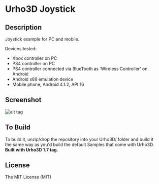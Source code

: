 # Urho3D Joystick

Description
-----------------------------------------------------------------------------------
Joystick example for PC and mobile.  

Devices tested:
* Xbox controller on PC
* PS4 controller on PC
* PS4 controller connected via BlueTooth as 'Wireless Controller' on Android
* Android x86 emulation device
* Mobile phone, Android 4.1.2, API 16


Screenshot
-----------------------------------------------------------------------------------
![alt tag](https://github.com/Lumak/Urho3D-Joystick/blob/master/screenshot/joystickscreen.png)


To Build
-----------------------------------------------------------------------------------
To build it, unzip/drop the repository into your Urho3D/ folder and build it the same way as you'd build the default Samples that come with Urho3D.
**Built with Urho3D 1.7 tag.**

License
-----------------------------------------------------------------------------------
The MIT License (MIT)







